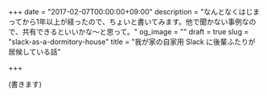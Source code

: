 +++
date = "2017-02-07T00:00:00+09:00"
description = "なんとなくはじまってから1年以上が経ったので、ちょいと書いてみます。他で聞かない事例なので、共有できるといいかな〜と思って。"
og_image = ""
draft = true
slug = "slack-as-a-dormitory-house"
title = "我が家の自家用 Slack に後輩ふたりが居候している話"

+++

(書きます)
